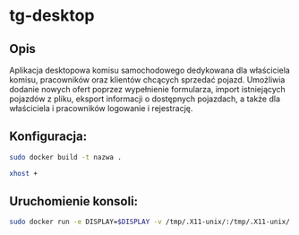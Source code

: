 # tg-desktop

## Opis

Aplikacja desktopowa komisu samochodowego dedykowana dla właściciela komisu, pracowników oraz klientów chcących sprzedać pojazd. Umożliwia dodanie nowych ofert poprzez wypełnienie formularza, import istniejących pojazdów z pliku, eksport informacji o dostępnych pojazdach, a także dla właściciela i pracowników logowanie i rejestrację.


## Konfiguracja:
``` bash
sudo docker build -t nazwa .
```

``` bash
xhost +
```

## Uruchomienie konsoli:
``` bash
sudo docker run -e DISPLAY=$DISPLAY -v /tmp/.X11-unix/:/tmp/.X11-unix/ -it nazwa /bin/bash
```
